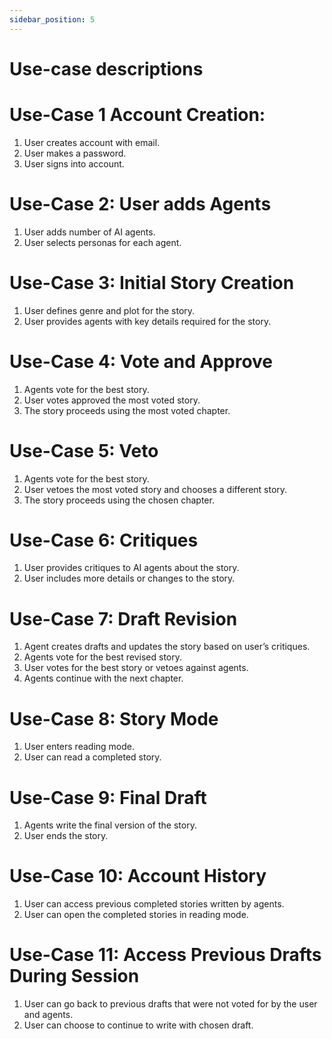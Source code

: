 ```yaml
---
sidebar_position: 5
---
```


# Use-case descriptions

# Use-Case 1 Account Creation:  
1. User creates account with email. 
2. User makes a password. 
3. User signs into account. 

# Use-Case 2: User adds Agents 
1. User adds number of AI agents. 
2. User selects personas for each agent. 

# Use-Case 3: Initial Story Creation 
1. User defines genre and plot for the story. 
2. User provides agents with key details required for the story. 

# Use-Case 4: Vote and Approve 
1. Agents vote for the best story. 
2. User votes approved the most voted story. 
3. The story proceeds using the most voted chapter. 

# Use-Case 5: Veto 
1. Agents vote for the best story. 
2. User vetoes the most voted story and chooses a different story. 
3. The story proceeds using the chosen chapter. 

# Use-Case 6: Critiques  

1. User provides critiques to AI agents about the story. 
2. User includes more details or changes to the story.
   
# Use-Case 7: Draft Revision 
1. Agent creates drafts and updates the story based on user’s critiques. 
2. Agents vote for the best revised story. 
3. User votes for the best story or vetoes against agents.  
4. Agents continue with the next chapter. 

# Use-Case 8: Story Mode 
1. User enters reading mode. 
2. User can read a completed story. 

# Use-Case 9: Final Draft 
1. Agents write the final version of the story. 
2. User ends the story. 

# Use-Case 10: Account History 
1. User can access previous completed stories written by agents. 
2. User can open the completed stories in reading mode. 

# Use-Case 11: Access Previous Drafts During Session 
1. User can go back to previous drafts that were not voted for by the user and agents. 
2. User can choose to continue to write with chosen draft. 
